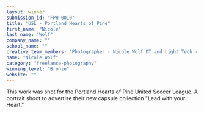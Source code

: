 ```yaml
---
layout: winner
submission_id: "FPH-0010"
title: "USL - Portland Hearts of Pine"
first_name: "Nicole"
last_name: "Wolf"
company_name: ""
school_name: ""
creative_team_members: "Photographer - Nicole Wolf DT and Light Tech - Perry Flowers Light Assist - Kody Theriault Props - Mariah Bergeron"
name: "Nicole Wolf"
category: "freelance-photography"
winning_level: "Bronze"
website: ""
---
```


This work was shot for the Portland Hearts of Pine United Soccer League. A portrait shoot to advertise their new capsule collection "Lead with your Heart."
